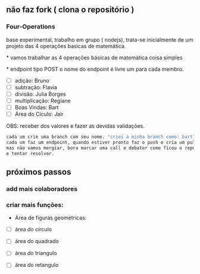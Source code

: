 ## não faz fork ( clona o repositório )

### Four-Operations
base experimental, trabalho em grupo ( nodejs), trata-se inicialmente de um projeto das 4 operações basicas de matemática.

<p>* vamos trabalhar as 4 operações básicas de matemática coisa simples</p>
<p>* endpoint tipo POST o nome do endpoint é livre um para cada membro.</p>

- [ ] adição: Bruno
- [ ] subtração: Flavia
- [ ] divisão: Julia Borges
- [ ] multiplicação: Regiane
- [ ] Boas Vindas: Bart
- [ ] Área do Cículo: Jair

<p>OBS: receber dos valores e fazer as devidas validações.</p>

```bash
cada um crie uma branch com seu nome. "criei a minha branch como: bart"
cada um faz um endpoint, quando estiver pronto faz o push e cria um pull request
mas não vamos mergiar, bora marcar uma call e debater como ficou o repositorio
e tentar resolver.
```
 
## próximos passos 
### add mais colaboradores
### criar mais funções: 
  - Área de figuras geométricas:
  - [ ] área do círculo
  - [ ] área do quadrado
  - [ ] área do triangulo
  - [ ] área do retangulo

